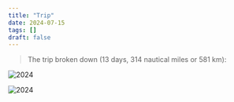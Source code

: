 ```yaml
---
title: "Trip"
date: 2024-07-15
tags: []
draft: false
---
```


> The trip broken down (13 days, 314 nautical miles or 581 km):

![2024](/img/trip2e.png)

![2024](/img/trip.JPG)
